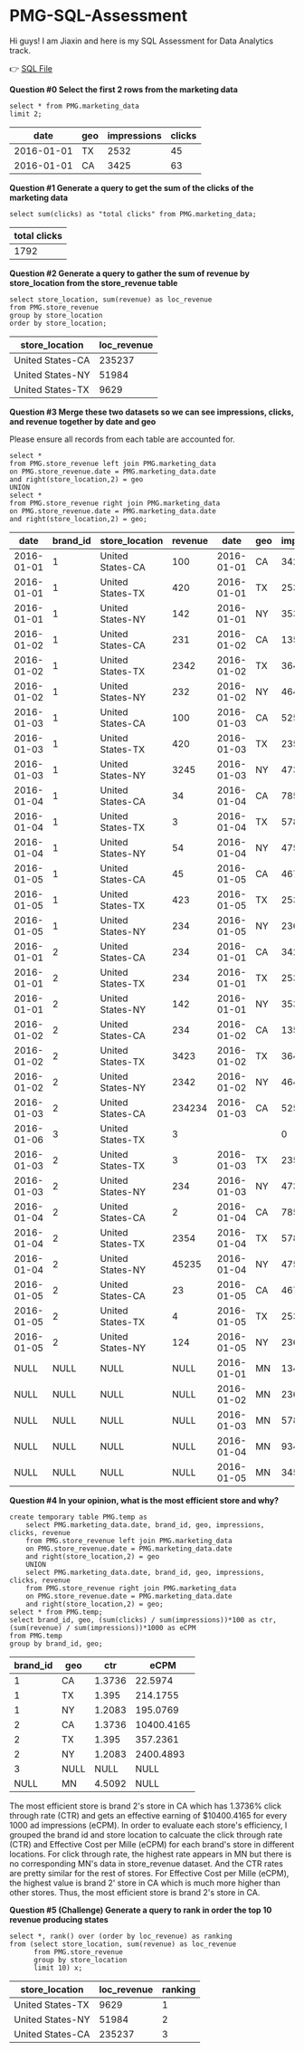 # PMG-SQL-Assessment
Hi guys! I am Jiaxin and here is my SQL Assessment for Data Analytics track. 

:point_right: [SQL File ](https://github.com/yjjjjxx/PMG-SQL-Assessment/blob/main/PMG.sql)

**Question #0 Select the first 2 rows from the marketing data**

```mysql
select * from PMG.marketing_data
limit 2;
```

| date       | geo  | impressions | clicks |
| ---------- | ---- | ----------- | ------ |
| 2016-01-01 | TX   | 2532        | 45     |
| 2016-01-01 | CA   | 3425        | 63     |

**Question #1 Generate a query to get the sum of the clicks of the marketing data**

```mysql
select sum(clicks) as "total clicks" from PMG.marketing_data;
```

| total clicks |
| ------------ |
| 1792         |

**Question #2 Generate a query to gather the sum of revenue by store_location from the store_revenue table**

```mysql
select store_location, sum(revenue) as loc_revenue
from PMG.store_revenue
group by store_location
order by store_location;
```

| store_location   | loc_revenue |
| ---------------- | ----------- |
| United States-CA | 235237      |
| United States-NY | 51984       |
| United States-TX | 9629        |

**Question #3 Merge these two datasets so we can see impressions, clicks, and revenue together by date and geo** 

Please ensure all records from each table are accounted for.

```mysql
select *
from PMG.store_revenue left join PMG.marketing_data
on PMG.store_revenue.date = PMG.marketing_data.date
and right(store_location,2) = geo
UNION
select *
from PMG.store_revenue right join PMG.marketing_data
on PMG.store_revenue.date = PMG.marketing_data.date
and right(store_location,2) = geo;
```

| date       | brand_id | store_location   | revenue | date       | geo  | impressions | clicks |
| ---------- | -------- | ---------------- | ------- | ---------- | ---- | ----------- | ------ |
| 2016-01-01 | 1        | United States-CA | 100     | 2016-01-01 | CA   | 3425        | 63     |
| 2016-01-01 | 1        | United States-TX | 420     | 2016-01-01 | TX   | 2532        | 45     |
| 2016-01-01 | 1        | United States-NY | 142     | 2016-01-01 | NY   | 3532        | 25     |
| 2016-01-02 | 1        | United States-CA | 231     | 2016-01-02 | CA   | 1354        | 53     |
| 2016-01-02 | 1        | United States-TX | 2342    | 2016-01-02 | TX   | 3643        | 23     |
| 2016-01-02 | 1        | United States-NY | 232     | 2016-01-02 | NY   | 4643        | 85     |
| 2016-01-03 | 1        | United States-CA | 100     | 2016-01-03 | CA   | 5258        | 36     |
| 2016-01-03 | 1        | United States-TX | 420     | 2016-01-03 | TX   | 2353        | 57     |
| 2016-01-03 | 1        | United States-NY | 3245    | 2016-01-03 | NY   | 4735        | 63     |
| 2016-01-04 | 1        | United States-CA | 34      | 2016-01-04 | CA   | 7854        | 85     |
| 2016-01-04 | 1        | United States-TX | 3       | 2016-01-04 | TX   | 5783        | 47     |
| 2016-01-04 | 1        | United States-NY | 54      | 2016-01-04 | NY   | 4754        | 36     |
| 2016-01-05 | 1        | United States-CA | 45      | 2016-01-05 | CA   | 4678        | 73     |
| 2016-01-05 | 1        | United States-TX | 423     | 2016-01-05 | TX   | 2535        | 63     |
| 2016-01-05 | 1        | United States-NY | 234     | 2016-01-05 | NY   | 2364        | 33     |
| 2016-01-01 | 2        | United States-CA | 234     | 2016-01-01 | CA   | 3425        | 63     |
| 2016-01-01 | 2        | United States-TX | 234     | 2016-01-01 | TX   | 2532        | 45     |
| 2016-01-01 | 2        | United States-NY | 142     | 2016-01-01 | NY   | 3532        | 25     |
| 2016-01-02 | 2        | United States-CA | 234     | 2016-01-02 | CA   | 1354        | 53     |
| 2016-01-02 | 2        | United States-TX | 3423    | 2016-01-02 | TX   | 3643        | 23     |
| 2016-01-02 | 2        | United States-NY | 2342    | 2016-01-02 | NY   | 4643        | 85     |
| 2016-01-03 | 2        | United States-CA | 234234  | 2016-01-03 | CA   | 5258        | 36     |
| 2016-01-06 | 3        | United States-TX | 3       |            |      | 0           | 0      |
| 2016-01-03 | 2        | United States-TX | 3       | 2016-01-03 | TX   | 2353        | 57     |
| 2016-01-03 | 2        | United States-NY | 234     | 2016-01-03 | NY   | 4735        | 63     |
| 2016-01-04 | 2        | United States-CA | 2       | 2016-01-04 | CA   | 7854        | 85     |
| 2016-01-04 | 2        | United States-TX | 2354    | 2016-01-04 | TX   | 5783        | 47     |
| 2016-01-04 | 2        | United States-NY | 45235   | 2016-01-04 | NY   | 4754        | 36     |
| 2016-01-05 | 2        | United States-CA | 23      | 2016-01-05 | CA   | 4678        | 73     |
| 2016-01-05 | 2        | United States-TX | 4       | 2016-01-05 | TX   | 2535        | 63     |
| 2016-01-05 | 2        | United States-NY | 124     | 2016-01-05 | NY   | 2364        | 33     |
| NULL       | NULL     | NULL             | NULL    | 2016-01-01 | MN   | 1342        | 784    |
| NULL       | NULL     | NULL             | NULL    | 2016-01-02 | MN   | 2366        | 85     |
| NULL       | NULL     | NULL             | NULL    | 2016-01-03 | MN   | 5783        | 87     |
| NULL       | NULL     | NULL             | NULL    | 2016-01-04 | MN   | 9345        | 24     |
| NULL       | NULL     | NULL             | NULL    | 2016-01-05 | MN   | 3452        | 25     |

**Question #4 In your opinion, what is the most efficient store and why?**

```mysql
create temporary table PMG.temp as
	select PMG.marketing_data.date, brand_id, geo, impressions, clicks, revenue
	from PMG.store_revenue left join PMG.marketing_data
	on PMG.store_revenue.date = PMG.marketing_data.date
	and right(store_location,2) = geo
	UNION
	select PMG.marketing_data.date, brand_id, geo, impressions, clicks, revenue
	from PMG.store_revenue right join PMG.marketing_data
	on PMG.store_revenue.date = PMG.marketing_data.date
	and right(store_location,2) = geo;
select * from PMG.temp;
select brand_id, geo, (sum(clicks) / sum(impressions))*100 as ctr, (sum(revenue) / sum(impressions))*1000 as eCPM
from PMG.temp
group by brand_id, geo;
```

| brand_id | geo  | ctr    | eCPM       |
| -------- | ---- | ------ | ---------- |
| 1        | CA   | 1.3736 | 22.5974    |
| 1        | TX   | 1.395  | 214.1755   |
| 1        | NY   | 1.2083 | 195.0769   |
| 2        | CA   | 1.3736 | 10400.4165 |
| 2        | TX   | 1.395  | 357.2361   |
| 2        | NY   | 1.2083 | 2400.4893  |
| 3        | NULL | NULL   | NULL       |
| NULL     | MN   | 4.5092 | NULL       |

The most efficient store is brand 2's store in CA which has 1.3736% click through rate (CTR) and gets an effective earning of $10400.4165 for every 1000 ad impressions (eCPM). In order to evaluate each store's efficiency, I grouped the brand id and store location to calcuate the click through rate (CTR) and Effective Cost per Mille (eCPM) for each brand's store in different locations. For click through rate, the highest rate appears in MN but there is no corresponding MN's data in store_revenue dataset. And the CTR rates are pretty similar for the rest of stores. For Effective Cost per Mille (eCPM), the highest value is brand 2' store in CA which is much more higher than other stores. Thus, the most efficient store is brand 2's store in CA. 

**Question #5 (Challenge) Generate a query to rank in order the top 10 revenue producing states**

```mysql
select *, rank() over (order by loc_revenue) as ranking
from (select store_location, sum(revenue) as loc_revenue
	  from PMG.store_revenue
	  group by store_location
	  limit 10) x;
```

| store_location   | loc_revenue | ranking |
| ---------------- | ----------- | ------- |
| United States-TX | 9629        | 1       |
| United States-NY | 51984       | 2       |
| United States-CA | 235237      | 3       |
